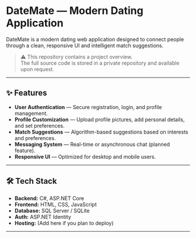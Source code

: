 # DateMate — Modern Dating Application

DateMate is a modern dating web application designed to connect people through a clean, responsive UI and intelligent match suggestions.

> ⚠️ This repository contains a project overview.  
> The full source code is stored in a private repository and available upon request.

---

## ✨ Features
- **User Authentication** — Secure registration, login, and profile management.
- **Profile Customization** — Upload profile pictures, add personal details, and set preferences.
- **Match Suggestions** — Algorithm-based suggestions based on interests and preferences.
- **Messaging System** — Real-time or asynchronous chat (planned feature).
- **Responsive UI** — Optimized for desktop and mobile users.

---

## 🛠 Tech Stack
- **Backend:** C#, ASP.NET Core
- **Frontend:** HTML, CSS, JavaScript
- **Database:** SQL Server / SQLite
- **Auth:** ASP.NET Identity
- **Hosting:** (Add here if you plan to deploy)

---

